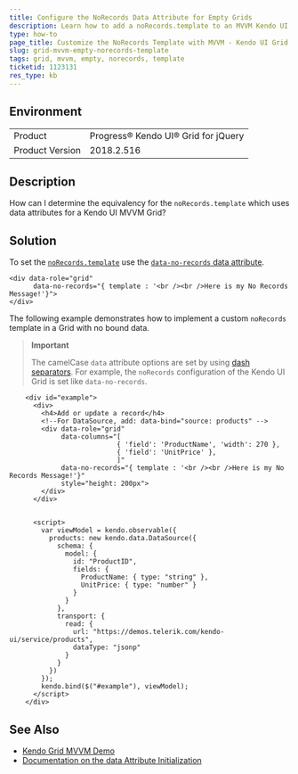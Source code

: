 ```yaml
---
title: Configure the NoRecords Data Attribute for Empty Grids
description: Learn how to add a noRecords.template to an MVVM Kendo UI Grid.
type: how-to
page_title: Customize the NoRecords Template with MVVM - Kendo UI Grid for jQuery
slug: grid-mvvm-empty-norecords-template
tags: grid, mvvm, empty, norecords, template
ticketid: 1123131
res_type: kb
---
```


## Environment

<table>
 <tr>
  <td>Product</td>
  <td>Progress® Kendo UI® Grid for jQuery</td>
 </tr>
 <tr>
  <td>Product Version</td>
  <td>2018.2.516</td>
 </tr>
</table>

## Description

How can I determine the equivalency for the `noRecords.template` which uses data attributes for a Kendo UI MVVM Grid?

## Solution

To set the [`noRecords.template`](https://docs.telerik.com/kendo-ui/api/javascript/ui/grid/configuration/norecords) use the [`data-no-records` data attribute](https://docs.telerik.com/kendo-ui/intro/widget-basics/mvvm-initialization#using-the-data-attributes).

```
<div data-role="grid"      
      data-no-records="{ template : '<br /><br />Here is my No Records Message!'}">
</div>
```

The following example demonstrates how to implement a custom `noRecords` template in a Grid with no bound data.

> **Important**
>
> The camelCase `data` attribute options are set by using [dash separators](https://docs.telerik.com/kendo-ui/intro/widget-basics/mvvm-initialization#setting-the-data-options). For example, the `noRecords` configuration of the Kendo UI Grid is set like `data-no-records`.


```dojo
    <div id="example">
      <div>
        <h4>Add or update a record</h4>
        <!--For DataSource, add: data-bind="source: products" -->
        <div data-role="grid"
             data-columns="[
                           { 'field': 'ProductName', 'width': 270 },
                           { 'field': 'UnitPrice' },
                           ]"          
             data-no-records="{ template : '<br /><br />Here is my No Records Message!'}"            
             style="height: 200px">
        </div>
      </div>


      <script>
        var viewModel = kendo.observable({
          products: new kendo.data.DataSource({
            schema: {
              model: {
                id: "ProductID",
                fields: {
                  ProductName: { type: "string" },
                  UnitPrice: { type: "number" }
                }
              }
            },
            transport: {
              read: {
                url: "https://demos.telerik.com/kendo-ui/service/products",
                dataType: "jsonp"
              }
            }
          })
        });
        kendo.bind($("#example"), viewModel);
      </script>
    </div>
```

## See Also

* [Kendo Grid MVVM Demo](https://demos.telerik.com/kendo-ui/grid/mvvm)
* [Documentation on the data Attribute Initialization](https://docs.telerik.com/kendo-ui/intro/widget-basics/data-attribute-initialization)
